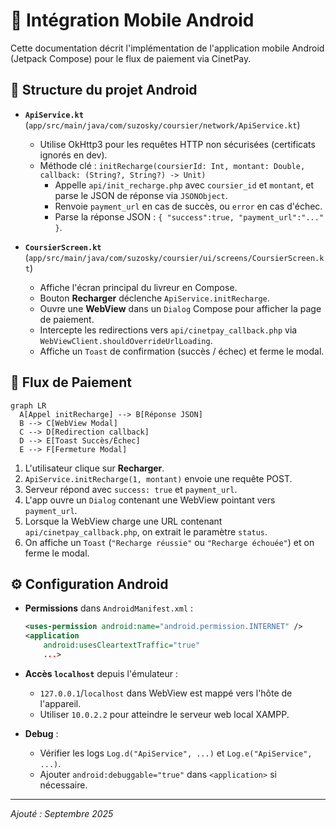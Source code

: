 # 📱 Intégration Mobile Android

Cette documentation décrit l'implémentation de l'application mobile Android (Jetpack Compose) pour le flux de paiement via CinetPay.

## 📂 Structure du projet Android

- **`ApiService.kt`** (`app/src/main/java/com/suzosky/coursier/network/ApiService.kt`)
  - Utilise OkHttp3 pour les requêtes HTTP non sécurisées (certificats ignorés en dev).
  - Méthode clé : `initRecharge(coursierId: Int, montant: Double, callback: (String?, String?) -> Unit)`
    - Appelle `api/init_recharge.php` avec `coursier_id` et `montant`, et parse le JSON de réponse via `JSONObject`.
    - Renvoie `payment_url` en cas de succès, ou `error` en cas d'échec.
    - Parse la réponse JSON : `{ "success":true, "payment_url":"..." }`.

- **`CoursierScreen.kt`** (`app/src/main/java/com/suzosky/coursier/ui/screens/CoursierScreen.kt`)
  - Affiche l'écran principal du livreur en Compose.
  - Bouton **Recharger** déclenche `ApiService.initRecharge`.
  - Ouvre une **WebView** dans un `Dialog` Compose pour afficher la page de paiement.
  - Intercepte les redirections vers `api/cinetpay_callback.php` via `WebViewClient.shouldOverrideUrlLoading`.
  - Affiche un `Toast` de confirmation (succès / échec) et ferme le modal.

## 🔄 Flux de Paiement

```mermaid
graph LR
  A[Appel initRecharge] --> B[Réponse JSON]
  B --> C[WebView Modal]
  C --> D[Redirection callback]
  D --> E[Toast Succès/Échec]
  E --> F[Fermeture Modal]
```

1. L'utilisateur clique sur **Recharger**.
2. `ApiService.initRecharge(1, montant)` envoie une requête POST.
3. Serveur répond avec `success: true` et `payment_url`.
4. L'app ouvre un `Dialog` contenant une WebView pointant vers `payment_url`.
5. Lorsque la WebView charge une URL contenant `api/cinetpay_callback.php`, on extrait le paramètre `status`.
6. On affiche un `Toast` (`"Recharge réussie"` ou `"Recharge échouée"`) et on ferme le modal.

## ⚙️ Configuration Android

- **Permissions** dans `AndroidManifest.xml` :
  ```xml
  <uses-permission android:name="android.permission.INTERNET" />
  <application
      android:usesCleartextTraffic="true"
      ...>
  ```

- **Accès `localhost`** depuis l'émulateur :
  - `127.0.0.1`/`localhost` dans WebView est mappé vers l'hôte de l'appareil.
  - Utiliser `10.0.2.2` pour atteindre le serveur web local XAMPP.

- **Debug** :
  - Vérifier les logs `Log.d("ApiService", ...)` et `Log.e("ApiService", ...)`.
  - Ajouter `android:debuggable="true"` dans `<application>` si nécessaire.

---
*Ajouté : Septembre 2025*